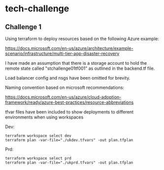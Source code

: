 # tech-challenge

## Challenge 1

Using terraform to deploy resources based on the following Azure example:

https://docs.microsoft.com/en-us/azure/architecture/example-scenario/infrastructure/multi-tier-app-disaster-recovery

I have made an assumption that there is a storage account to hold the remote state called "stchallenge01tf001" as outlined in the backend.tf file.

Load balancer config and nsgs have been omitted for brevity.

Naming convention based on microsoft recommendations:

https://docs.microsoft.com/en-us/azure/cloud-adoption-framework/ready/azure-best-practices/resource-abbreviations

tfvar files have been included to show deployments to different environments when using workspaces

Dev:

```
terraform workspace select dev
terraform plan -var-file="./ukdev.tfvars" -out plan.tfplan
```

Prd:

```
terraform workspace select prd
terraform plan -var-file="./ukprd.tfvars" -out plan.tfplan
```